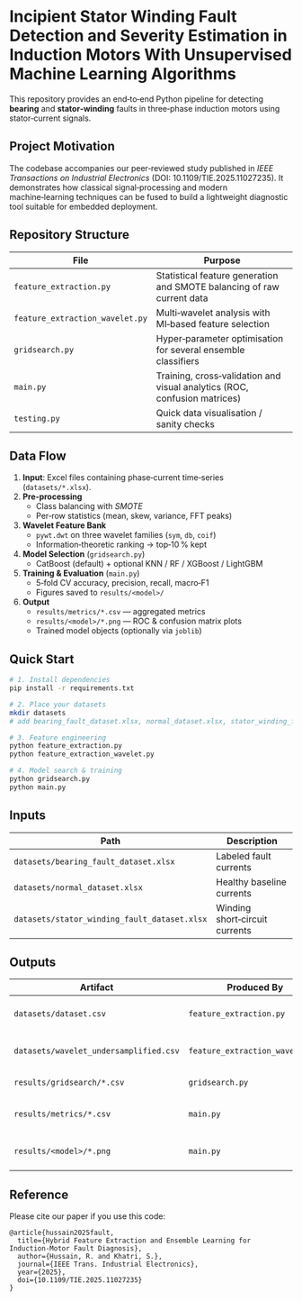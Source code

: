 # Incipient Stator Winding Fault Detection and Severity Estimation in Induction Motors With Unsupervised Machine Learning Algorithms

This repository provides an end‑to‑end Python pipeline for detecting **bearing** and **stator‑winding** faults in three‑phase induction motors using stator‑current signals.

## Project Motivation
The codebase accompanies our peer‑reviewed study published in *IEEE Transactions on Industrial Electronics* (DOI: 10.1109/TIE.2025.11027235). It demonstrates how classical signal‑processing and modern machine‑learning techniques can be fused to build a lightweight diagnostic tool suitable for embedded deployment.

## Repository Structure
| File | Purpose |
|------|---------|
| `feature_extraction.py` | Statistical feature generation and SMOTE balancing of raw current data |
| `feature_extraction_wavelet.py` | Multi‑wavelet analysis with MI‑based feature selection |
| `gridsearch.py` | Hyper‑parameter optimisation for several ensemble classifiers |
| `main.py` | Training, cross‑validation and visual analytics (ROC, confusion matrices) |
| `testing.py` | Quick data visualisation / sanity checks |

## Data Flow
1. **Input**: Excel files containing phase‑current time‑series (`datasets/*.xlsx`).
2. **Pre‑processing**  
   * Class balancing with *SMOTE*  
   * Per‑row statistics (mean, skew, variance, FFT peaks)
3. **Wavelet Feature Bank**  
   * `pywt.dwt` on three wavelet families (`sym`, `db`, `coif`)  
   * Information‑theoretic ranking → top‑10 % kept
4. **Model Selection** (`gridsearch.py`)  
   * CatBoost (default) + optional KNN / RF / XGBoost / LightGBM
5. **Training & Evaluation** (`main.py`)  
   * 5‑fold CV accuracy, precision, recall, macro‑F1  
   * Figures saved to `results/<model>/`
6. **Output**  
   * `results/metrics/*.csv` — aggregated metrics  
   * `results/<model>/*.png` — ROC & confusion matrix plots  
   * Trained model objects (optionally via `joblib`)

## Quick Start
```bash
# 1. Install dependencies
pip install -r requirements.txt

# 2. Place your datasets
mkdir datasets
# add bearing_fault_dataset.xlsx, normal_dataset.xlsx, stator_winding_fault_dataset.xlsx

# 3. Feature engineering
python feature_extraction.py
python feature_extraction_wavelet.py

# 4. Model search & training
python gridsearch.py
python main.py
```

## Inputs
| Path | Description |
|------|-------------|
| `datasets/bearing_fault_dataset.xlsx` | Labeled fault currents |
| `datasets/normal_dataset.xlsx` | Healthy baseline currents |
| `datasets/stator_winding_fault_dataset.xlsx` | Winding short‑circuit currents |

## Outputs
| Artifact | Produced By | Description |
|----------|-------------|-------------|
| `datasets/dataset.csv` | `feature_extraction.py` | Balanced statistical‑feature table |
| `datasets/wavelet_undersamplified.csv` | `feature_extraction_wavelet.py` | Reduced wavelet‑feature table |
| `results/gridsearch/*.csv` | `gridsearch.py` | Parameter sweep log |
| `results/metrics/*.csv` | `main.py` | Final performance scores |
| `results/<model>/*.png` | `main.py` | ROC curves & confusion matrices |

## Reference
Please cite our paper if you use this code:

```
@article{hussain2025fault,
  title={Hybrid Feature Extraction and Ensemble Learning for Induction-Motor Fault Diagnosis},
  author={Hussain, R. and Khatri, S.},
  journal={IEEE Trans. Industrial Electronics},
  year={2025},
  doi={10.1109/TIE.2025.11027235}
}
```
